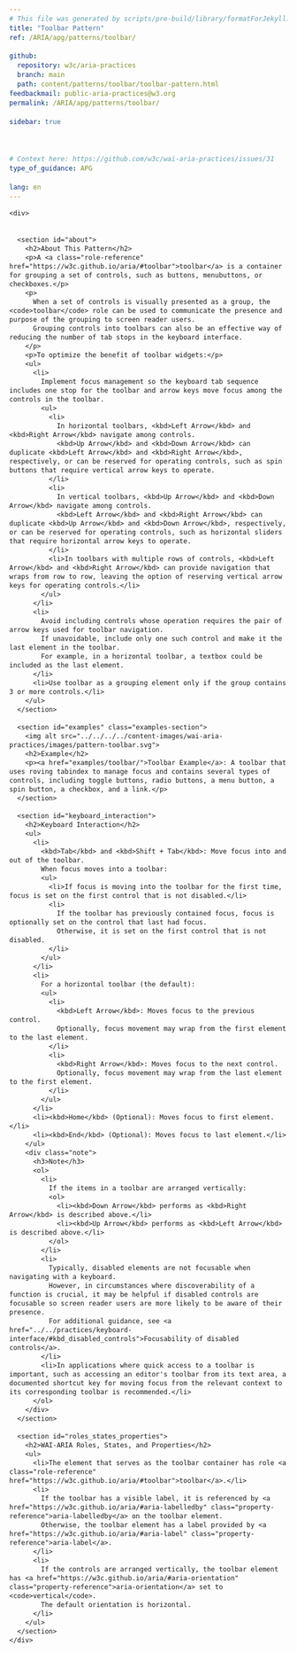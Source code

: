 ```yaml
---
# This file was generated by scripts/pre-build/library/formatForJekyll.js
title: "Toolbar Pattern"
ref: /ARIA/apg/patterns/toolbar/

github:
  repository: w3c/aria-practices
  branch: main
  path: content/patterns/toolbar/toolbar-pattern.html
feedbackmail: public-aria-practices@w3.org
permalink: /ARIA/apg/patterns/toolbar/

sidebar: true



# Context here: https://github.com/w3c/wai-aria-practices/issues/31
type_of_guidance: APG

lang: en
---
```

<meta charset="UTF-8" />
<meta content="width=device-width, initial-scale=1.0" name="viewport" />
<title>Toolbar Pattern</title>

<script src="../../../../content-assets/wai-aria-practices/shared/js/highlight.pack.js"></script>
<script src="../../../../content-assets/wai-aria-practices/shared/js/app.js"></script>
<script src="../../../../content-assets/wai-aria-practices/shared/js/skipto.js"></script>


<link 
  rel="stylesheet"
  href="{{ '/content-assets/wai-aria-practices/styles.css' | relative_url }}"
>
<!-- Code highlighting styles -->
<link 
  rel="stylesheet"
  href="{{ '/content-assets/wai-aria-practices/shared/css/github.css' | relative_url }}"
>

<script>
const addBodyClass = undefined;
const enableSidebar = true;
if (addBodyClass) document.body.classList.add(addBodyClass);
if (enableSidebar) document.body.classList.add('has-sidebar');
</script>
    

<script>
    const parentPage = window.location.pathname.match(
      /\/(patterns|practices|about)\//
    )?.[1];
    if (parentPage) {
      const parentHref = 'a[href*="' + parentPage + '"]';
      document.querySelector(parentHref).classList.add('active');
    }
  </script>
<div>

    <div>
      

      <section id="about">
        <h2>About This Pattern</h2>
        <p>A <a class="role-reference" href="https://w3c.github.io/aria/#toolbar">toolbar</a> is a container for grouping a set of controls, such as buttons, menubuttons, or checkboxes.</p>
        <p>
          When a set of controls is visually presented as a group, the <code>toolbar</code> role can be used to communicate the presence and purpose of the grouping to screen reader users.
          Grouping controls into toolbars can also be an effective way of reducing the number of tab stops in the keyboard interface.
        </p>
        <p>To optimize the benefit of toolbar widgets:</p>
        <ul>
          <li>
            Implement focus management so the keyboard tab sequence includes one stop for the toolbar and arrow keys move focus among the controls in the toolbar.
            <ul>
              <li>
                In horizontal toolbars, <kbd>Left Arrow</kbd> and <kbd>Right Arrow</kbd> navigate among controls.
                <kbd>Up Arrow</kbd> and <kbd>Down Arrow</kbd> can duplicate <kbd>Left Arrow</kbd> and <kbd>Right Arrow</kbd>, respectively, or can be reserved for operating controls, such as spin buttons that require vertical arrow keys to operate.
              </li>
              <li>
                In vertical toolbars, <kbd>Up Arrow</kbd> and <kbd>Down Arrow</kbd> navigate among controls.
                <kbd>Left Arrow</kbd> and <kbd>Right Arrow</kbd> can duplicate <kbd>Up Arrow</kbd> and <kbd>Down Arrow</kbd>, respectively, or can be reserved for operating controls, such as horizontal sliders that require horizontal arrow keys to operate.
              </li>
              <li>In toolbars with multiple rows of controls, <kbd>Left Arrow</kbd> and <kbd>Right Arrow</kbd> can provide navigation that wraps from row to row, leaving the option of reserving vertical arrow keys for operating controls.</li>
            </ul>
          </li>
          <li>
            Avoid including controls whose operation requires the pair of arrow keys used for toolbar navigation.
            If unavoidable, include only one such control and make it the last element in the toolbar.
            For example, in a horizontal toolbar, a textbox could be included as the last element.
          </li>
          <li>Use toolbar as a grouping element only if the group contains 3 or more controls.</li>
        </ul>
      </section>

      <section id="examples" class="examples-section">
        <img alt src="../../../../content-images/wai-aria-practices/images/pattern-toolbar.svg">
        <h2>Example</h2>
        <p><a href="examples/toolbar/">Toolbar Example</a>: A toolbar that uses roving tabindex to manage focus and contains several types of controls, including toggle buttons, radio buttons, a menu button, a spin button, a checkbox, and a link.</p>
      </section>

      <section id="keyboard_interaction">
        <h2>Keyboard Interaction</h2>
        <ul>
          <li>
            <kbd>Tab</kbd> and <kbd>Shift + Tab</kbd>: Move focus into and out of the toolbar.
            When focus moves into a toolbar:
            <ul>
              <li>If focus is moving into the toolbar for the first time, focus is set on the first control that is not disabled.</li>
              <li>
                If the toolbar has previously contained focus, focus is optionally set on the control that last had focus.
                Otherwise, it is set on the first control that is not disabled.
              </li>
            </ul>
          </li>
          <li>
            For a horizontal toolbar (the default):
            <ul>
              <li>
                <kbd>Left Arrow</kbd>: Moves focus to the previous control.
                Optionally, focus movement may wrap from the first element to the last element.
              </li>
              <li>
                <kbd>Right Arrow</kbd>: Moves focus to the next control.
                Optionally, focus movement may wrap from the last element to the first element.
              </li>
            </ul>
          </li>
          <li><kbd>Home</kbd> (Optional): Moves focus to first element.</li>
          <li><kbd>End</kbd> (Optional): Moves focus to last element.</li>
        </ul>
        <div class="note">
          <h3>Note</h3>
          <ol>
            <li>
              If the items in a toolbar are arranged vertically:
              <ol>
                <li><kbd>Down Arrow</kbd> performs as <kbd>Right Arrow</kbd> is described above.</li>
                <li><kbd>Up Arrow</kbd> performs as <kbd>Left Arrow</kbd> is described above.</li>
              </ol>
            </li>
            <li>
              Typically, disabled elements are not focusable when navigating with a keyboard.
              However, in circumstances where discoverability of a function is crucial, it may be helpful if disabled controls are focusable so screen reader users are more likely to be aware of their presence.
              For additional guidance, see <a href="../../practices/keyboard-interface/#kbd_disabled_controls">Focusability of disabled controls</a>.
            </li>
            <li>In applications where quick access to a toolbar is important, such as accessing an editor's toolbar from its text area, a documented shortcut key for moving focus from the relevant context to its corresponding toolbar is recommended.</li>
          </ol>
        </div>
      </section>

      <section id="roles_states_properties">
        <h2>WAI-ARIA Roles, States, and Properties</h2>
        <ul>
          <li>The element that serves as the toolbar container has role <a class="role-reference" href="https://w3c.github.io/aria/#toolbar">toolbar</a>.</li>
          <li>
            If the toolbar has a visible label, it is referenced by <a href="https://w3c.github.io/aria/#aria-labelledby" class="property-reference">aria-labelledby</a> on the toolbar element.
            Otherwise, the toolbar element has a label provided by <a href="https://w3c.github.io/aria/#aria-label" class="property-reference">aria-label</a>.
          </li>
          <li>
            If the controls are arranged vertically, the toolbar element has <a href="https://w3c.github.io/aria/#aria-orientation" class="property-reference">aria-orientation</a> set to <code>vertical</code>.
            The default orientation is horizontal.
          </li>
        </ul>
      </section>
    </div>
  
</div>
<script 
  src="{{ '/content-assets/wai-aria-practices/shared/js/skipto.js' | relative_url }}"
></script>
